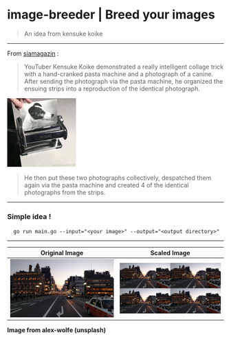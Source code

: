 # image-breeder | Breed your images
> An idea from kensuke koike
---

From [siamagazin](http://siamagazin.com/this-guy-uses-a-hand-cranked-pasta-machine-to-duplicate-a-photo/) :
> YouTuber Kensuke Koike demonstrated a really intelligent collage trick with a hand-cranked pasta machine and a photograph of a canine. After sending the photograph via the pasta machine, he organized the ensuing strips into a reproduction of the identical photograph.

![video as gif](https://raw.githubusercontent.com/ahmdrz/image-breeder/master/resources/video.gif?raw=true)

> He then put these two photographs collectively, despatched them again via the pasta machine and created 4 of the identical photographs from the strips.

---

### Simple idea !

```
  go run main.go --input="<your image>" --output="<output directory>"
```

---

Original Image | Scaled Image
------------ | -------------
![Original Image](https://raw.githubusercontent.com/ahmdrz/image-breeder/master/resources/sample.jpg?raw=true) | ![Scaled Image](https://raw.githubusercontent.com/ahmdrz/image-breeder/master/resources/output.jpg?raw=true)

**Image from alex-wolfe (unsplash)**
